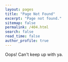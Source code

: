 ```yaml
---
layout: pages
title: "Page Not Found"
excerpt: "Page not found."
sitemap: false
permalink: /404.html
search: false
read_time: false
author_profile: true
---
```


Oops! Can't keep up with ya. 

<script type="text/javascript">
  var GOOG_FIXURL_LANG = 'en';
  var GOOG_FIXURL_SITE = '{{ site.url }}'
</script>
<script type="text/javascript"
  src="//linkhelp.clients.google.com/tbproxy/lh/wm/fixurl.js">
</script>